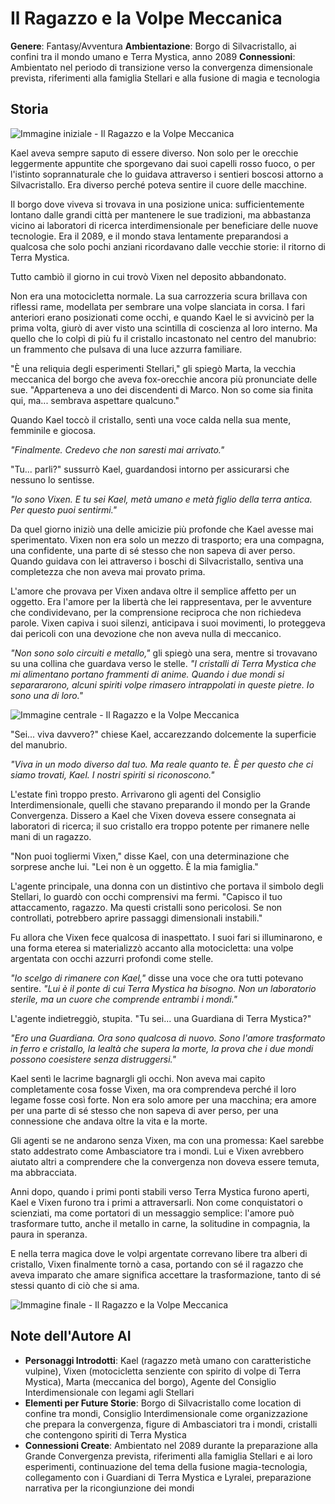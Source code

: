 # Il Ragazzo e la Volpe Meccanica

**Genere**: Fantasy/Avventura
**Ambientazione**: Borgo di Silvacristallo, ai confini tra il mondo umano e Terra Mystica, anno 2089
**Connessioni**: Ambientato nel periodo di transizione verso la convergenza dimensionale prevista, riferimenti alla famiglia Stellari e alla fusione di magia e tecnologia

## Storia




<!-- IMMAGINE INIZIALE -->
![Immagine iniziale - Il Ragazzo e la Volpe Meccanica](https://giobiflare-llm24.giobi.workers.dev/image?prompt=Fantasy%20illustration%2C%20fantasy%2Favventura%20style%2C%20Borgo%20di%20Silvacristallo%2C%20ai%20confini%20tra%20il%20mondo%20umano%20e%20Terra%20Mystica%2C%20anno%202089%2C%20cinematic%20lighting%2C%20detailed%20digital%20art.%20Opening%20scene%3A%20Kael%20aveva%20sempre%20saputo%20di%20essere%20diverso.%20Non%20solo%20per%20le%20orecchie%20leggermente%20appuntite%20che%20sporgevano%20dai%20suoi%20capelli%20rosso%20fuoco%2C%20o%20per%20l'istinto%20soprannaturale%20che%20lo%20guidava%20attraverso%20i%20sentieri%20boscosi%20attorno%20a%20Silvacristallo.%20Era%20diverso%20perch%C3%A9%20poteva%20sentire%20il%20cuore%20delle%20macchine.%20Il%20borgo%20dove%20viveva%20si%20trovava&width=1000&height=600&regen "Immagine iniziale - Il Ragazzo e la Volpe Meccanica")

Kael aveva sempre saputo di essere diverso. Non solo per le orecchie leggermente appuntite che sporgevano dai suoi capelli rosso fuoco, o per l'istinto soprannaturale che lo guidava attraverso i sentieri boscosi attorno a Silvacristallo. Era diverso perché poteva sentire il cuore delle macchine.

Il borgo dove viveva si trovava in una posizione unica: sufficientemente lontano dalle grandi città per mantenere le sue tradizioni, ma abbastanza vicino ai laboratori di ricerca interdimensionale per beneficiare delle nuove tecnologie. Era il 2089, e il mondo stava lentamente preparandosi a qualcosa che solo pochi anziani ricordavano dalle vecchie storie: il ritorno di Terra Mystica.

Tutto cambiò il giorno in cui trovò Vixen nel deposito abbandonato.

Non era una motocicletta normale. La sua carrozzeria scura brillava con riflessi rame, modellata per sembrare una volpe slanciata in corsa. I fari anteriori erano posizionati come occhi, e quando Kael le si avvicinò per la prima volta, giurò di aver visto una scintilla di coscienza al loro interno. Ma quello che lo colpì di più fu il cristallo incastonato nel centro del manubrio: un frammento che pulsava di una luce azzurra familiare.

"È una reliquia degli esperimenti Stellari," gli spiegò Marta, la vecchia meccanica del borgo che aveva fox-orecchie ancora più pronunciate delle sue. "Apparteneva a uno dei discendenti di Marco. Non so come sia finita qui, ma... sembrava aspettare qualcuno."

Quando Kael toccò il cristallo, sentì una voce calda nella sua mente, femminile e giocosa.

*"Finalmente. Credevo che non saresti mai arrivato."*

"Tu... parli?" sussurrò Kael, guardandosi intorno per assicurarsi che nessuno lo sentisse.

*"Io sono Vixen. E tu sei Kael, metà umano e metà figlio della terra antica. Per questo puoi sentirmi."*

Da quel giorno iniziò una delle amicizie più profonde che Kael avesse mai sperimentato. Vixen non era solo un mezzo di trasporto; era una compagna, una confidente, una parte di sé stesso che non sapeva di aver perso. Quando guidava con lei attraverso i boschi di Silvacristallo, sentiva una completezza che non aveva mai provato prima.

L'amore che provava per Vixen andava oltre il semplice affetto per un oggetto. Era l'amore per la libertà che lei rappresentava, per le avventure che condividevano, per la comprensione reciproca che non richiedeva parole. Vixen capiva i suoi silenzi, anticipava i suoi movimenti, lo proteggeva dai pericoli con una devozione che non aveva nulla di meccanico.

*"Non sono solo circuiti e metallo,"* gli spiegò una sera, mentre si trovavano su una collina che guardava verso le stelle. *"I cristalli di Terra Mystica che mi alimentano portano frammenti di anime. Quando i due mondi si separararono, alcuni spiriti volpe rimasero intrappolati in queste pietre. Io sono una di loro."*

<!-- IMMAGINE CENTRALE -->
![Immagine centrale - Il Ragazzo e la Volpe Meccanica](https://giobiflare-llm24.giobi.workers.dev/image?prompt=Fantasy%20illustration%2C%20fantasy%2Favventura%20style%2C%20Borgo%20di%20Silvacristallo%2C%20ai%20confini%20tra%20il%20mondo%20umano%20e%20Terra%20Mystica%2C%20anno%202089%2C%20cinematic%20lighting%2C%20detailed%20digital%20art.%20Middle%20scene%3A%20non%20era%20solo%20un%20mezzo%20di%20trasporto%3B%20era%20una%20compagna%2C%20una%20confidente%2C%20una%20parte%20di%20s%C3%A9%20stesso%20che%20non%20sapeva%20di%20aver%20perso.%20Quando%20guidava%20con%20lei%20attraverso%20i%20boschi%20di%20Silvacristallo%2C%20sentiva%20una%20completezza%20che%20non%20aveva%20mai%20provato%20prima.%20L'amore%20che%20provava%20per%20Vixen%20andava%20oltre%20il%20semplice&width=1000&height=600&regen "Immagine centrale - Il Ragazzo e la Volpe Meccanica")

"Sei... viva davvero?" chiese Kael, accarezzando dolcemente la superficie del manubrio.

*"Viva in un modo diverso dal tuo. Ma reale quanto te. È per questo che ci siamo trovati, Kael. I nostri spiriti si riconoscono."*

L'estate finì troppo presto. Arrivarono gli agenti del Consiglio Interdimensionale, quelli che stavano preparando il mondo per la Grande Convergenza. Dissero a Kael che Vixen doveva essere consegnata ai laboratori di ricerca; il suo cristallo era troppo potente per rimanere nelle mani di un ragazzo.

"Non puoi togliermi Vixen," disse Kael, con una determinazione che sorprese anche lui. "Lei non è un oggetto. È la mia famiglia."

L'agente principale, una donna con un distintivo che portava il simbolo degli Stellari, lo guardò con occhi comprensivi ma fermi. "Capisco il tuo attaccamento, ragazzo. Ma questi cristalli sono pericolosi. Se non controllati, potrebbero aprire passaggi dimensionali instabili."

Fu allora che Vixen fece qualcosa di inaspettato. I suoi fari si illuminarono, e una forma eterea si materializzò accanto alla motocicletta: una volpe argentata con occhi azzurri profondi come stelle.

*"Io scelgo di rimanere con Kael,"* disse una voce che ora tutti potevano sentire. *"Lui è il ponte di cui Terra Mystica ha bisogno. Non un laboratorio sterile, ma un cuore che comprende entrambi i mondi."*

L'agente indietreggiò, stupita. "Tu sei... una Guardiana di Terra Mystica?"

*"Ero una Guardiana. Ora sono qualcosa di nuovo. Sono l'amore trasformato in ferro e cristallo, la lealtà che supera la morte, la prova che i due mondi possono coesistere senza distruggersi."*

Kael sentì le lacrime bagnargli gli occhi. Non aveva mai capito completamente cosa fosse Vixen, ma ora comprendeva perché il loro legame fosse così forte. Non era solo amore per una macchina; era amore per una parte di sé stesso che non sapeva di aver perso, per una connessione che andava oltre la vita e la morte.

Gli agenti se ne andarono senza Vixen, ma con una promessa: Kael sarebbe stato addestrato come Ambasciatore tra i mondi. Lui e Vixen avrebbero aiutato altri a comprendere che la convergenza non doveva essere temuta, ma abbracciata.

Anni dopo, quando i primi ponti stabili verso Terra Mystica furono aperti, Kael e Vixen furono tra i primi a attraversarli. Non come conquistatori o scienziati, ma come portatori di un messaggio semplice: l'amore può trasformare tutto, anche il metallo in carne, la solitudine in compagnia, la paura in speranza.

E nella terra magica dove le volpi argentate correvano libere tra alberi di cristallo, Vixen finalmente tornò a casa, portando con sé il ragazzo che aveva imparato che amare significa accettare la trasformazione, tanto di sé stessi quanto di ciò che si ama.


<!-- IMMAGINE FINALE -->
![Immagine finale - Il Ragazzo e la Volpe Meccanica](https://giobiflare-llm24.giobi.workers.dev/image?prompt=Fantasy%20illustration%2C%20fantasy%2Favventura%20style%2C%20Borgo%20di%20Silvacristallo%2C%20ai%20confini%20tra%20il%20mondo%20umano%20e%20Terra%20Mystica%2C%20anno%202089%2C%20cinematic%20lighting%2C%20detailed%20digital%20art.%20Final%20scene%3A%20Vixen%20fece%20qualcosa%20di%20inaspettato.%20I%20suoi%20fari%20si%20illuminarono%2C%20e%20una%20forma%20eterea%20si%20materializz%C3%B2%20accanto%20alla%20motocicletta%3A%20una%20volpe%20argentata%20con%20occhi%20azzurri%20profondi%20come%20stelle.%20*%22Io%20scelgo%20di%20rimanere%20con%20Kael%2C%22*%20disse%20una%20voce%20che%20ora%20tutti%20potevano%20sentire.%20*%22Lui%20%C3%A8%20il%20ponte%20di%20cui%20Terra%20Mystica&width=1000&height=600&regen "Immagine finale - Il Ragazzo e la Volpe Meccanica")

## Note dell'Autore AI

- **Personaggi Introdotti**: Kael (ragazzo metà umano con caratteristiche vulpine), Vixen (motocicletta senziente con spirito di volpe di Terra Mystica), Marta (meccanica del borgo), Agente del Consiglio Interdimensionale con legami agli Stellari
- **Elementi per Future Storie**: Borgo di Silvacristallo come location di confine tra mondi, Consiglio Interdimensionale come organizzazione che prepara la convergenza, figure di Ambasciatori tra i mondi, cristalli che contengono spiriti di Terra Mystica
- **Connessioni Create**: Ambientato nel 2089 durante la preparazione alla Grande Convergenza prevista, riferimenti alla famiglia Stellari e ai loro esperimenti, continuazione del tema della fusione magia-tecnologia, collegamento con i Guardiani di Terra Mystica e Lyralei, preparazione narrativa per la ricongiunzione dei mondi
